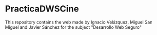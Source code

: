 # PracticaDWSCine
This repository contains the web made by Ignacio Velázquez, Miguel San Miguel and Javier Sánchez for the subject "Desarrollo Web Seguro"
